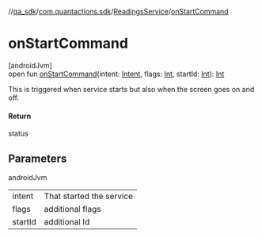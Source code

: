 //[qa_sdk](../../../index.md)/[com.quantactions.sdk](../index.md)/[ReadingsService](index.md)/[onStartCommand](on-start-command.md)

# onStartCommand

[androidJvm]\
open fun [onStartCommand](on-start-command.md)(intent: [Intent](https://developer.android.com/reference/kotlin/android/content/Intent.html), flags: [Int](https://kotlinlang.org/api/latest/jvm/stdlib/kotlin/-int/index.html), startId: [Int](https://kotlinlang.org/api/latest/jvm/stdlib/kotlin/-int/index.html)): [Int](https://kotlinlang.org/api/latest/jvm/stdlib/kotlin/-int/index.html)

This is triggered when service starts but also when the screen goes on and off.

#### Return

status

## Parameters

androidJvm

| | |
|---|---|
| intent | That started the service |
| flags | additional flags |
| startId | additional Id |
